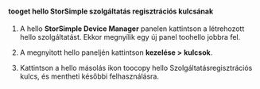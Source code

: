 #### <a name="tooget-hello-storsimple-service-registration-key"></a>tooget hello StorSimple szolgáltatás regisztrációs kulcsának

1.  A hello **StorSimple Device Manager** panelen kattintson a létrehozott hello szolgáltatást. Ekkor megnyílik egy új panel toohello jobbra fel.

2.  A megnyitott hello paneljén kattintson **kezelése &gt;**  **kulcsok**.

3.  Kattintson a hello másolás ikon toocopy hello Szolgáltatásregisztrációs kulcs, és mentheti későbbi felhasználásra.

